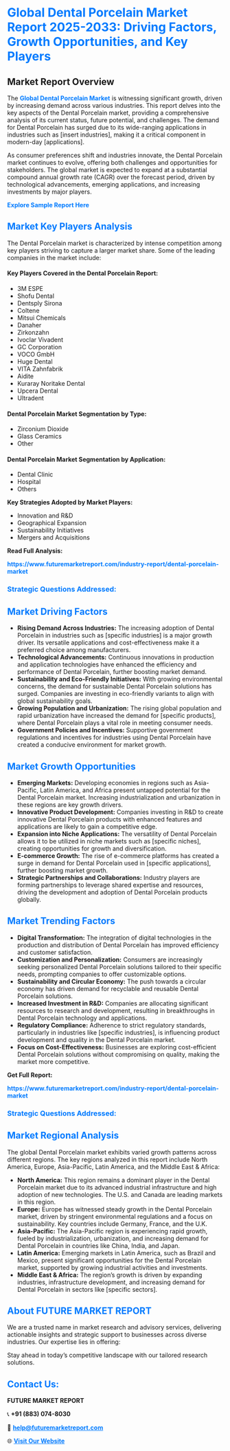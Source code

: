 <h1 style="color: #007BFF;">Global Dental Porcelain Market Report 2025-2033: Driving Factors, Growth Opportunities, and Key Players</h1>

<section id="overview">
<h2>Market Report Overview</h2>
<p>The <a href="https://www.futuremarketreport.com/industry-report/dental-porcelain-market" style="color: #007BFF; text-decoration: none;"><strong>Global Dental Porcelain Market</strong></a> is witnessing significant growth, driven by increasing demand across various industries. This report delves into the key aspects of the Dental Porcelain market, providing a comprehensive analysis of its current status, future potential, and challenges. The demand for Dental Porcelain has surged due to its wide-ranging applications in industries such as [insert industries], making it a critical component in modern-day [applications].</p>
<p>As consumer preferences shift and industries innovate, the Dental Porcelain market continues to evolve, offering both challenges and opportunities for stakeholders. The global market is expected to expand at a substantial compound annual growth rate (CAGR) over the forecast period, driven by technological advancements, emerging applications, and increasing investments by major players.</p>
</section>

<section id="overview">
<p><a href="https://www.futuremarketreport.com/request-sample/reportId=79031" style="color: #007BFF; text-decoration: none;"><strong>Explore Sample Report Here</strong></a></p>
</section>

<section id="key-players">
<h2 style="color: #007BFF;">Market Key Players Analysis</h2>
<p>The Dental Porcelain market is characterized by intense competition among key players striving to capture a larger market share. Some of the leading companies in the market include:</p>
<h4>Key Players Covered in the Dental Porcelain Report:</h4>
<ul><li>3M ESPE</li><li>Shofu Dental</li><li>Dentsply Sirona</li><li>Coltene</li><li>Mitsui Chemicals</li><li>Danaher</li><li>Zirkonzahn</li><li>Ivoclar Vivadent</li><li>GC Corporation</li><li>VOCO GmbH</li><li>Huge Dental</li><li>VITA Zahnfabrik</li><li>Aidite</li><li>Kuraray Noritake Dental</li><li>Upcera Dental</li><li>Ultradent</li></ul>
<h4>Dental Porcelain Market Segmentation by Type:</h4>
<ul><li>Zirconium Dioxide</li><li>Glass Ceramics</li><li>Other</li></ul>

<h4>Dental Porcelain Market Segmentation by Application:</h4>
<ul><li>Dental Clinic</li><li>Hospital</li><li>Others</li></ul>
<p><strong>Key Strategies Adopted by Market Players:</strong></p>
<ul>
<li>Innovation and R&D</li>
<li>Geographical Expansion</li>
<li>Sustainability Initiatives</li>
<li>Mergers and Acquisitions</li>
</ul>
</section>

<section>
<p><strong>Read Full Analysis: </strong></p><a href="https://www.futuremarketreport.com/industry-report/dental-porcelain-market" style="color: #007BFF; text-decoration: none;"><strong>https://www.futuremarketreport.com/industry-report/dental-porcelain-market</strong></a>
<h3 style="color: #007BFF;">Strategic Questions Addressed:</h3>
</section>

<section id="driving-factors">
<h2 style="color: #007BFF;">Market Driving Factors</h2>
<ul>
<li><strong>Rising Demand Across Industries:</strong> The increasing adoption of Dental Porcelain in industries such as [specific industries] is a major growth driver. Its versatile applications and cost-effectiveness make it a preferred choice among manufacturers.</li>
<li><strong>Technological Advancements:</strong> Continuous innovations in production and application technologies have enhanced the efficiency and performance of Dental Porcelain, further boosting market demand.</li>
<li><strong>Sustainability and Eco-Friendly Initiatives:</strong> With growing environmental concerns, the demand for sustainable Dental Porcelain solutions has surged. Companies are investing in eco-friendly variants to align with global sustainability goals.</li>
<li><strong>Growing Population and Urbanization:</strong> The rising global population and rapid urbanization have increased the demand for [specific products], where Dental Porcelain plays a vital role in meeting consumer needs.</li>
<li><strong>Government Policies and Incentives:</strong> Supportive government regulations and incentives for industries using Dental Porcelain have created a conducive environment for market growth.</li>
</ul>
</section>

<section id="growth-opportunities">
<h2 style="color: #007BFF;">Market Growth Opportunities</h2>
<ul>
<li><strong>Emerging Markets:</strong> Developing economies in regions such as Asia-Pacific, Latin America, and Africa present untapped potential for the Dental Porcelain market. Increasing industrialization and urbanization in these regions are key growth drivers.</li>
<li><strong>Innovative Product Development:</strong> Companies investing in R&D to create innovative Dental Porcelain products with enhanced features and applications are likely to gain a competitive edge.</li>
<li><strong>Expansion into Niche Applications:</strong> The versatility of Dental Porcelain allows it to be utilized in niche markets such as [specific niches], creating opportunities for growth and diversification.</li>
<li><strong>E-commerce Growth:</strong> The rise of e-commerce platforms has created a surge in demand for Dental Porcelain used in [specific applications], further boosting market growth.</li>
<li><strong>Strategic Partnerships and Collaborations:</strong> Industry players are forming partnerships to leverage shared expertise and resources, driving the development and adoption of Dental Porcelain products globally.</li>
</ul>
</section>

<section id="trending-factors">
<h2 style="color: #007BFF;">Market Trending Factors</h2>
<ul>
<li><strong>Digital Transformation:</strong> The integration of digital technologies in the production and distribution of Dental Porcelain has improved efficiency and customer satisfaction.</li>
<li><strong>Customization and Personalization:</strong> Consumers are increasingly seeking personalized Dental Porcelain solutions tailored to their specific needs, prompting companies to offer customizable options.</li>
<li><strong>Sustainability and Circular Economy:</strong> The push towards a circular economy has driven demand for recyclable and reusable Dental Porcelain solutions.</li>
<li><strong>Increased Investment in R&D:</strong> Companies are allocating significant resources to research and development, resulting in breakthroughs in Dental Porcelain technology and applications.</li>
<li><strong>Regulatory Compliance:</strong> Adherence to strict regulatory standards, particularly in industries like [specific industries], is influencing product development and quality in the Dental Porcelain market.</li>
<li><strong>Focus on Cost-Effectiveness:</strong> Businesses are exploring cost-efficient Dental Porcelain solutions without compromising on quality, making the market more competitive.</li>
</ul>
</section>

<section>
<p><strong>Get Full Report: </strong></p><a href="https://www.futuremarketreport.com/industry-report/dental-porcelain-market" style="color: #007BFF; text-decoration: none;"><strong>https://www.futuremarketreport.com/industry-report/dental-porcelain-market</strong></a>
<h3 style="color: #007BFF;">Strategic Questions Addressed:</h3>
</section>


<section id="regional-analysis">
<h2 style="color: #007BFF;">Market Regional Analysis</h2>
<p>The global Dental Porcelain market exhibits varied growth patterns across different regions. The key regions analyzed in this report include North America, Europe, Asia-Pacific, Latin America, and the Middle East & Africa:</p>
<ul>
<li><strong>North America:</strong> This region remains a dominant player in the Dental Porcelain market due to its advanced industrial infrastructure and high adoption of new technologies. The U.S. and Canada are leading markets in this region.</li>
<li><strong>Europe:</strong> Europe has witnessed steady growth in the Dental Porcelain market, driven by stringent environmental regulations and a focus on sustainability. Key countries include Germany, France, and the U.K.</li>
<li><strong>Asia-Pacific:</strong> The Asia-Pacific region is experiencing rapid growth, fueled by industrialization, urbanization, and increasing demand for Dental Porcelain in countries like China, India, and Japan.</li>
<li><strong>Latin America:</strong> Emerging markets in Latin America, such as Brazil and Mexico, present significant opportunities for the Dental Porcelain market, supported by growing industrial activities and investments.</li>
<li><strong>Middle East & Africa:</strong> The region’s growth is driven by expanding industries, infrastructure development, and increasing demand for Dental Porcelain in sectors like [specific sectors].</li>
</ul>
</section>

<footer>
<h2 style="color: #007BFF;">About FUTURE MARKET REPORT</h2>
<p>We are a trusted name in market research and advisory services, delivering actionable insights and strategic support to businesses across diverse industries. Our expertise lies in offering:</p>

<p>Stay ahead in today’s competitive landscape with our tailored research solutions.</p>

<h2 style="color: #007BFF;">Contact Us:</h2>
<p><strong>FUTURE MARKET REPORT</strong></p>
<p>📞 <strong>+91 (883) 074-8030</strong></p>
<p>📧 <strong><a href="mailto:help@futuremarketreport.com" style="color: #007BFF;">help@futuremarketreport.com</a></strong></p>
<p>🌐 <strong><a href="https://www.futuremarketreport.com/" style="color: #007BFF;">Visit Our Website</a></strong></p>
</footer>